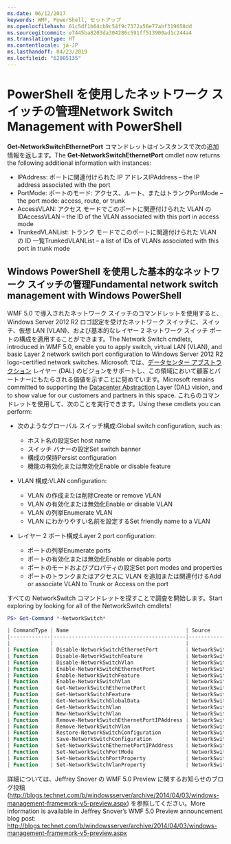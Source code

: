 ```yaml
---
ms.date: 06/12/2017
keywords: WMF, PowerShell, セットアップ
ms.openlocfilehash: 61c5df1b64cb9c54f9c7372a56e77abf319658dd
ms.sourcegitcommit: e7445ba8203da304286c591ff513900ad1c244a4
ms.translationtype: HT
ms.contentlocale: ja-JP
ms.lasthandoff: 04/23/2019
ms.locfileid: "62085135"
---
```

# <a name="network-switch-management-with-powershell"></a><span data-ttu-id="2dee1-102">PowerShell を使用したネットワーク スイッチの管理</span><span class="sxs-lookup"><span data-stu-id="2dee1-102">Network Switch Management with PowerShell</span></span>

<span data-ttu-id="2dee1-103">**Get-NetworkSwitchEthernetPort** コマンドレットはインスタンスで次の追加情報を返します。</span><span class="sxs-lookup"><span data-stu-id="2dee1-103">The **Get-NetworkSwitchEthernetPort** cmdlet now returns the following additional information with instances:</span></span>

- <span data-ttu-id="2dee1-104">IPAddress: ポートに関連付けられた IP アドレス</span><span class="sxs-lookup"><span data-stu-id="2dee1-104">IPAddress – the IP address associated with the port</span></span>
- <span data-ttu-id="2dee1-105">PortMode: ポートのモード: アクセス、ルート、またはトランク</span><span class="sxs-lookup"><span data-stu-id="2dee1-105">PortMode – the port mode: access, route, or trunk</span></span>
- <span data-ttu-id="2dee1-106">AccessVLAN: アクセス モードでこのポートに関連付けられた VLAN の ID</span><span class="sxs-lookup"><span data-stu-id="2dee1-106">AccessVLAN – the ID of the VLAN associated with this port in access mode</span></span>
- <span data-ttu-id="2dee1-107">TrunkedVLANList: トランク モードでこのポートに関連付けられた VLAN の ID 一覧</span><span class="sxs-lookup"><span data-stu-id="2dee1-107">TrunkedVLANList – a list of IDs of VLANs associated with this port in trunk mode</span></span>

## <a name="fundamental-network-switch-management-with-windows-powershell"></a><span data-ttu-id="2dee1-108">Windows PowerShell を使用した基本的なネットワーク スイッチの管理</span><span class="sxs-lookup"><span data-stu-id="2dee1-108">Fundamental network switch management with Windows PowerShell</span></span>

<span data-ttu-id="2dee1-109">WMF 5.0 で導入されたネットワーク スイッチのコマンドレットを使用すると、Windows Server 2012 R2 ロゴ認定を受けたネットワーク スイッチに、スイッチ、仮想 LAN (VLAN)、および基本的なレイヤー 2 ネットワーク スイッチ ポートの構成を適用することができます。</span><span class="sxs-lookup"><span data-stu-id="2dee1-109">The Network Switch cmdlets, introduced in WMF 5.0, enable you to apply switch, virtual LAN (VLAN), and basic Layer 2 network switch port configuration to Windows Server 2012 R2 logo-certified network switches.</span></span> <span data-ttu-id="2dee1-110">Microsoft では、[データセンター アブストラクション](http://technet.microsoft.com/cloud/dal.aspx) レイヤー (DAL) のビジョンをサポートし、この領域において顧客とパートナーにもたらされる価値を示すことに努めています。</span><span class="sxs-lookup"><span data-stu-id="2dee1-110">Microsoft remains committed to supporting the [Datacenter Abstraction](http://technet.microsoft.com/cloud/dal.aspx) Layer (DAL) vision, and to show value for our customers and partners in this space.</span></span> <span data-ttu-id="2dee1-111">これらのコマンドレットを使用して、次のことを実行できます。</span><span class="sxs-lookup"><span data-stu-id="2dee1-111">Using these cmdlets you can perform:</span></span>

- <span data-ttu-id="2dee1-112">次のようなグローバル スイッチ構成:</span><span class="sxs-lookup"><span data-stu-id="2dee1-112">Global switch configuration, such as:</span></span>
    - <span data-ttu-id="2dee1-113">ホスト名の設定</span><span class="sxs-lookup"><span data-stu-id="2dee1-113">Set host name</span></span>
    - <span data-ttu-id="2dee1-114">スイッチ バナーの設定</span><span class="sxs-lookup"><span data-stu-id="2dee1-114">Set switch banner</span></span>
    - <span data-ttu-id="2dee1-115">構成の保持</span><span class="sxs-lookup"><span data-stu-id="2dee1-115">Persist configuration</span></span>
    - <span data-ttu-id="2dee1-116">機能の有効化または無効化</span><span class="sxs-lookup"><span data-stu-id="2dee1-116">Enable or disable feature</span></span>

- <span data-ttu-id="2dee1-117">VLAN 構成:</span><span class="sxs-lookup"><span data-stu-id="2dee1-117">VLAN configuration:</span></span>
    - <span data-ttu-id="2dee1-118">VLAN の作成または削除</span><span class="sxs-lookup"><span data-stu-id="2dee1-118">Create or remove VLAN</span></span>
    - <span data-ttu-id="2dee1-119">VLAN の有効化または無効化</span><span class="sxs-lookup"><span data-stu-id="2dee1-119">Enable or disable VLAN</span></span>
    - <span data-ttu-id="2dee1-120">VLAN の列挙</span><span class="sxs-lookup"><span data-stu-id="2dee1-120">Enumerate VLAN</span></span>
    - <span data-ttu-id="2dee1-121">VLAN にわかりやすい名前を設定する</span><span class="sxs-lookup"><span data-stu-id="2dee1-121">Set friendly name to a VLAN</span></span>

- <span data-ttu-id="2dee1-122">レイヤー 2 ポート構成:</span><span class="sxs-lookup"><span data-stu-id="2dee1-122">Layer 2 port configuration:</span></span>
    - <span data-ttu-id="2dee1-123">ポートの列挙</span><span class="sxs-lookup"><span data-stu-id="2dee1-123">Enumerate ports</span></span>
    - <span data-ttu-id="2dee1-124">ポートの有効化または無効化</span><span class="sxs-lookup"><span data-stu-id="2dee1-124">Enable or disable ports</span></span>
    - <span data-ttu-id="2dee1-125">ポートのモードおよびプロパティの設定</span><span class="sxs-lookup"><span data-stu-id="2dee1-125">Set port modes and properties</span></span>
    - <span data-ttu-id="2dee1-126">ポートのトランクまたはアクセスに VLAN を追加または関連付ける</span><span class="sxs-lookup"><span data-stu-id="2dee1-126">Add or associate VLAN to Trunk or Access on the port</span></span>

<span data-ttu-id="2dee1-127">すべての NetworkSwitch コマンドレットを探すことで調査を開始します。</span><span class="sxs-lookup"><span data-stu-id="2dee1-127">Start exploring by looking for all of the NetworkSwitch cmdlets!</span></span>

```powershell
PS> Get-Command *-NetworkSwitch*

| CommandType | Name                                      | Source        |
|-------------|-------------------------------------------|---------------|
|             |                                           |               |
| Function    | Disable-NetworkSwitchEthernetPort         | NetworkSwitch |
| Function    | Disable-NetworkSwitchFeature              | NetworkSwitch |
| Function    | Disable-NetworkSwitchVlan                 | NetworkSwitch |
| Function    | Enable-NetworkSwitchEthernetPort          | NetworkSwitch |
| Function    | Enable-NetworkSwitchFeature               | NetworkSwitch |
| Function    | Enable-NetworkSwitchVlan                  | NetworkSwitch |
| Function    | Get-NetworkSwitchEthernetPort             | NetworkSwitch |
| Function    | Get-NetworkSwitchFeature                  | NetworkSwitch |
| Function    | Get-NetworkSwitchGlobalData               | NetworkSwitch |
| Function    | Get-NetworkSwitchVlan                     | NetworkSwitch |
| Function    | New-NetworkSwitchVlan                     | NetworkSwitch |
| Function    | Remove-NetworkSwitchEthernetPortIPAddress | NetworkSwitch |
| Function    | Remove-NetworkSwitchVlan                  | NetworkSwitch |
| Function    | Restore-NetworkSwitchConfiguration        | NetworkSwitch |
| Function    | Save-NetworkSwitchConfiguration           | NetworkSwitch |
| Function    | Set-NetworkSwitchEthernetPortIPAddress    | NetworkSwitch |
| Function    | Set-NetworkSwitchPortMode                 | NetworkSwitch |
| Function    | Set-NetworkSwitchPortProperty             | NetworkSwitch |
| Function    | Set-NetworkSwitchVlanProperty             | NetworkSwitch |
```

<span data-ttu-id="2dee1-128">詳細については、Jeffrey Snover の WMF 5.0 Preview に関するお知らせのブログ投稿 (<http://blogs.technet.com/b/windowsserver/archive/2014/04/03/windows-management-framework-v5-preview.aspx>) を参照してください。</span><span class="sxs-lookup"><span data-stu-id="2dee1-128">More information is available in Jeffrey Snover’s WMF 5.0 Preview announcement blog post: <http://blogs.technet.com/b/windowsserver/archive/2014/04/03/windows-management-framework-v5-preview.aspx></span></span>
